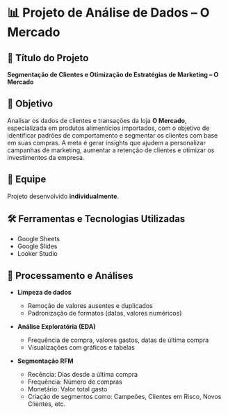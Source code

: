 # 📊 Projeto de Análise de Dados – O Mercado

## 📝 Título do Projeto
**Segmentação de Clientes e Otimização de Estratégias de Marketing – O Mercado**

## 🎯 Objetivo
Analisar os dados de clientes e transações da loja **O Mercado**, especializada em produtos alimentícios importados, com o objetivo de identificar padrões de comportamento e segmentar os clientes com base em suas compras. A meta é gerar insights que ajudem a personalizar campanhas de marketing, aumentar a retenção de clientes e otimizar os investimentos da empresa.

## 👥 Equipe
Projeto desenvolvido **individualmente**.

## 🛠️ Ferramentas e Tecnologias Utilizadas
- Google Sheets 
- Google Slides
- Looker Studio

## 🔧 Processamento e Análises
- **Limpeza de dados**
  - Remoção de valores ausentes e duplicados
  - Padronização de formatos (datas, valores numéricos)

- **Análise Exploratória (EDA)**
  - Frequência de compra, valores gastos, datas de última compra
  - Visualizações com gráficos e tabelas

- **Segmentação RFM**
  - Recência: Dias desde a última compra
  - Frequência: Número de compras
  - Monetário: Valor total gasto
  - Criação de segmentos como: Campeões, Clientes em Risco, Novos Clientes, etc.



